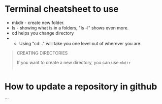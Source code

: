 # Terminal cheatsheet to use

 * mkdir - create new folder.
 * ls - showing what is in a folders, "ls -l" shows even more.
* cd helps you change directory
* * Using "cd .." will take you one level out of wherever you are.

> CREATING DIRECTORIES
> 
> If you want to create a new directory, you can use `mkdir`
> ``` html
<h1> How to update a repository in github</h1>
```